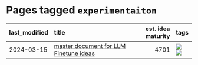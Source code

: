 # Pages tagged `experimentaiton`

|last_modified|title|est. idea maturity|tags
|:---|:---|---:|:---|
|2024-03-15|[master document for LLM Finetune ideas](../llm_finetunes.md)|4701|[![](https://img.shields.io/badge/tag-experimentaiton-418eb4)](../tags/experimentaiton.md) [![](https://img.shields.io/badge/tag-training-3c7f53)](../tags/training.md)|